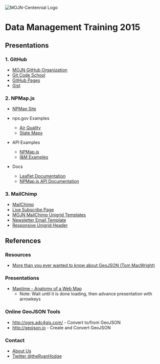 ![MOJN-Centennial Logo](https://raw.githubusercontent.com/immojn/data-management-training-2015/gh-pages/images/mojn-centennial-transparent.png)

# Data Management Training 2015

## Presentations

### 1. GitHub

  - [MOJN GitHub Organization](https://github.com/immojn)
  - [Git Code School](http://try.github.io)
  - [GitHub Pages](https://pages.github.com/)
  - [Gist](https://gist.github.com/)

### 2. NPMap.js

  - [NPMap Site](http://www.nps.gov/npmap/)

  - nps.gov Examples
    - [Air Quality](http://www.nature.nps.gov/air/permits/aris/networks/mojn.cfm)
    - [State Maps](http://www.nps.gov/state/co/index.htm)

  - API Examples

    - [NPMap.js](http://www.nps.gov/npmap/npmap.js/2.0.0/examples/)
    - [I&M Examples](http://immojn.github.io/data-management-training-2015/examples)

  - Docs

    - [Leaflet Documentation](http://leafletjs.com/reference.html)
    - [NPMap.js API Documentation](https://github.com/nationalparkservice/npmap.js/blob/master/API.md)

### 3. MailChimp

  - [MailChimp](http://mailchimp.com)
  - [Live Subscribe Page](http://nps.us9.list-manage.com/subscribe?u=e405e801f1ff2a7a57e7dd2a9&id=103a1f39d5)
  - [MOJN MailChimp Unigrid Templates](https://github.com/immojn/mailchimp-unigrid-templates)
  - [Newsletter Email Template](http://immojn.github.io/mailchimp-unigrid-templates/email-template.html)
  - [Responsive Unigrid Header](http://immojn.github.io/mailchimp-unigrid-templates/signup-form-header.html)

## References

### Resources

  - [More than you ever wanted to know about GeoJSON (Tom MacWright)](http://www.macwright.org/2015/03/23/geojson-second-bite.html)

### Presentations

- [Maptime - Anatomy of a Web Map](http://maptime.io/anatomy-of-a-web-map/#0)
  - Note: Wait until it is done loading, then advance presentation with arrowkeys

### Online GeoJSON Tools

- http://ogre.adc4gis.com/ - Convert to/from GeoJSON
- http://geojson.io - Create and Convert GeoJSON

### Contact
- [About Us](http://science.nature.nps.gov/im/units/mojn/about.cfm)
- [Twitter @theRyanHodge](https://twitter.com/theRyanHodge)
